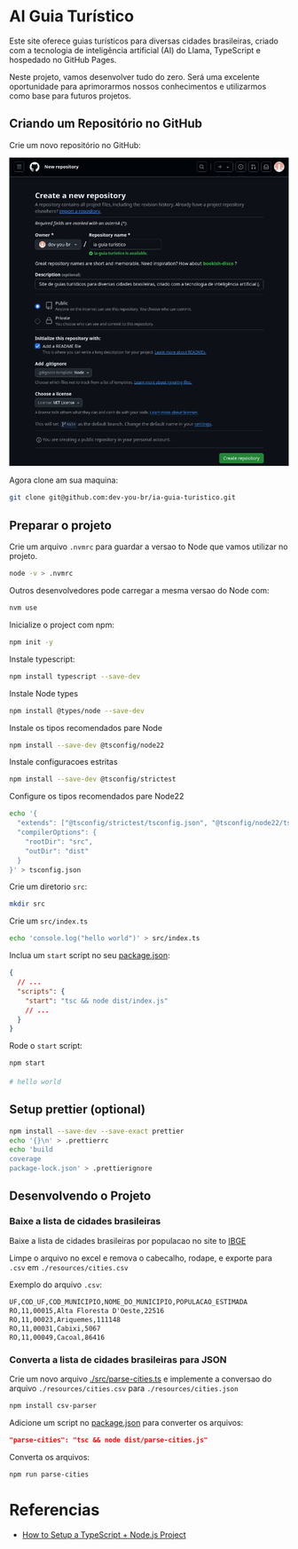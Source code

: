 # AI Guia Turístico

Este site oferece guias turísticos para diversas cidades brasileiras, criado com a tecnologia de inteligência artificial (AI) do Llama, TypeScript e hospedado no GitHub Pages.

Neste projeto, vamos desenvolver tudo do zero. Será uma excelente oportunidade para aprimorarmos nossos conhecimentos e utilizarmos como base para futuros projetos.

## Criando um Repositório no GitHub

Crie um novo repositório no GitHub:

![Crie um Repositorio no Guithub](./doc/create-github-repository.png)

Agora clone am sua maquina:

```sh
git clone git@github.com:dev-you-br/ia-guia-turistico.git
```

## Preparar o projeto

Crie um arquivo `.nvmrc` para guardar a versao to Node que vamos utilizar no projeto.

```sh
node -v > .nvmrc
```

Outros desenvolvedores pode carregar a mesma versao do Node com:

```sh
nvm use
```

Inicialize o project com npm:

```sh
npm init -y
```

Instale typescript:

```sh
npm install typescript --save-dev
```

Instale Node types

```sh
npm install @types/node --save-dev
```

Instale os tipos recomendados pare Node

```sh
npm install --save-dev @tsconfig/node22
```

Instale configuracoes estritas

```sh
npm install --save-dev @tsconfig/strictest
```

Configure os tipos recomendados pare Node22

```sh
echo '{
  "extends": ["@tsconfig/strictest/tsconfig.json", "@tsconfig/node22/tsconfig.json"],
  "compilerOptions": {
    "rootDir": "src",
    "outDir": "dist"
  }
}' > tsconfig.json
```

Crie um diretorio `src`:

```sh
mkdir src
```

Crie um `src/index.ts`

```sh
echo 'console.log("hello world")' > src/index.ts
```

Inclua um `start` script no seu [package.json](./package.json):

```json
{
  // ...
  "scripts": {
    "start": "tsc && node dist/index.js"
    // ...
  }
}
```

Rode o `start` script:

```sh
npm start

# hello world
```

## Setup prettier (optional)

```sh
npm install --save-dev --save-exact prettier
echo '{}\n' > .prettierrc
echo 'build
coverage
package-lock.json' > .prettierignore
```

## Desenvolvendo o Projeto

### Baixe a lista de cidades brasileiras

Baixe a lista de cidades brasileiras por populacao no site to [IBGE](https://ftp.ibge.gov.br/Estimativas_de_Populacao/Estimativas_2021/)

Limpe o arquivo no excel e remova o cabecalho, rodape, e exporte para `.csv` em `./resources/cities.csv`

Exemplo do arquivo `.csv`:

```csv
UF,COD_UF,COD_MUNICIPIO,NOME_DO_MUNICIPIO,POPULACAO_ESTIMADA
RO,11,00015,Alta Floresta D'Oeste,22516
RO,11,00023,Ariquemes,111148
RO,11,00031,Cabixi,5067
RO,11,00049,Cacoal,86416
```

### Converta a lista de cidades brasileiras para JSON

Crie um novo arquivo [./src/parse-cities.ts](./src/parse-cities.ts) e implemente a conversao do arquivo `./resources/cities.csv` para `./resources/cities.json`

```sh
npm install csv-parser
```

Adicione um script no [package.json](./package.json) para converter os arquivos:

```json
"parse-cities": "tsc && node dist/parse-cities.js"
```

Converta os arquivos:

```sh
npm run parse-cities
```

# Referencias

- [How to Setup a TypeScript + Node.js Project](https://khalilstemmler.com/blogs/typescript/node-starter-project/)
